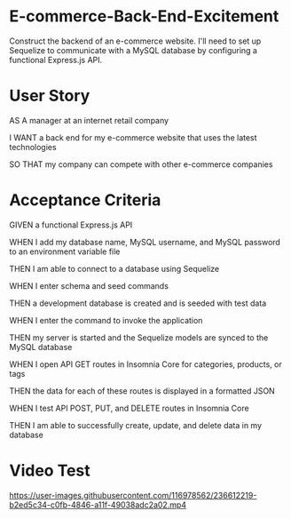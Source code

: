 # E-commerce-Back-End-Excitement
Construct the backend of an e-commerce website. I'll need to set up Sequelize to communicate with a MySQL database by configuring a functional Express.js API.

# User Story

AS A manager at an internet retail company

I WANT a back end for my e-commerce website that uses the latest technologies

SO THAT my company can compete with other e-commerce companies

# Acceptance Criteria

GIVEN a functional Express.js API

WHEN I add my database name, MySQL username, and MySQL password to an environment variable file

THEN I am able to connect to a database using Sequelize

WHEN I enter schema and seed commands

THEN a development database is created and is seeded with test data

WHEN I enter the command to invoke the application

THEN my server is started and the Sequelize models are synced to the MySQL database

WHEN I open API GET routes in Insomnia Core for categories, products, or tags

THEN the data for each of these routes is displayed in a formatted JSON

WHEN I test API POST, PUT, and DELETE routes in Insomnia Core

THEN I am able to successfully create, update, and delete data in my database


# Video Test

https://user-images.githubusercontent.com/116978562/236612219-b2ed5c34-c0fb-4846-a11f-49038adc2a02.mp4



